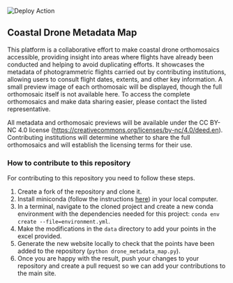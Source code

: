 ![Deploy Action](https://github.com/coastal-AI/coastalDroneMetadataMap/actions/workflows/deploy.yml/badge.svg)

## Coastal Drone Metadata Map

This platform is a collaborative effort to make coastal drone orthomosaics accessible, providing insight into areas where flights have already been conducted and helping to avoid duplicating efforts. It showcases the metadata of photogrammetric flights carried out by contributing institutions, allowing users to consult flight dates, extents, and other key information. A small preview image of each orthomosaic will be displayed, though the full orthomosaic itself is not available here. To access the complete orthomosaics and make data sharing easier, please contact the listed representative.

All metadata and orthomosaic previews will be available under the CC BY-NC 4.0 license (https://creativecommons.org/licenses/by-nc/4.0/deed.en). Contributing institutions will determine whether to share the full orthomosaics and will establish the licensing terms for their use.

### How to contribute to this repository

For contributing to this repository you need to follow these steps.

1) Create a fork of the repository and clone it.
2) Install miniconda (follow the instructions [here](https://docs.anaconda.com/miniconda/miniconda-install/)) in your local computer.
3) In a terminal,  navigate to the cloned project and create a new conda environment with the dependencies needed for this project:
```conda env create --file=environment.yml```.
4) Make the modifications in the `data` directory to add your points in the excel provided.
5) Generate the new website locally to check that the points have been added to the repository (`python drone_metadata_map.py`).
6) Once you are happy with the result, push your changes to your repository and create a pull request so we can add your contributions to the main site.




